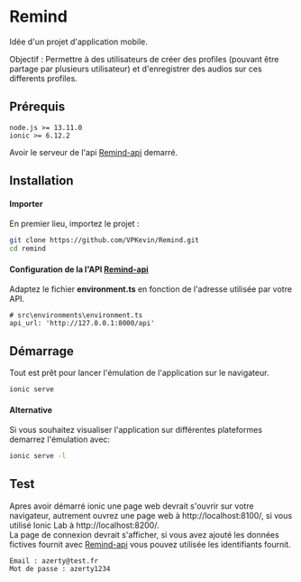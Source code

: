 # Remind

Idée d'un projet d'application mobile.  

Objectif : Permettre à des utilisateurs de créer des profiles (pouvant être partage par plusieurs utilisateur) et d'enregistrer des audios sur ces differents profiles.


## Prérequis

```
node.js >= 13.11.0
ionic >= 6.12.2
```

Avoir le serveur de l'api [Remind-api](https://github.com/VPKevin/Remind-api) demarré.

## Installation

#### Importer

En premier lieu, importez le projet :

``` bash
git clone https://github.com/VPKevin/Remind.git
cd remind
```

#### Configuration de la l'API [Remind-api](https://github.com/VPKevin/Remind-api)

Adaptez le fichier __environment.ts__ en fonction de l'adresse utilisée par votre API.
```
# src\environments\environment.ts
api_url: 'http://127.0.0.1:8000/api'
```

## Démarrage

Tout est prêt pour lancer l'émulation de l'application sur le navigateur.
```bash
ionic serve
```
#### Alternative

Si vous souhaitez visualiser l'application sur différentes plateformes demarrez l'émulation avec:
```bash
ionic serve -l
```

## Test

Apres avoir démarré ionic une page web devrait s'ouvrir sur votre navigateur, autrement ouvrez une page web à http://localhost:8100/,
si vous utilisé Ionic Lab à http://localhost:8200/.  
La page de connexion devrait s'afficher, si vous avez ajouté les données fictives fournit avec [Remind-api](https://github.com/VPKevin/Remind-api) vous pouvez utilisée les identifiants fournit.
```
Email : azerty@test.fr
Mot de passe : azerty1234
```
